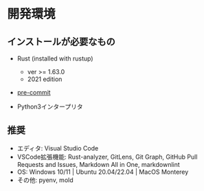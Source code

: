 # 開発環境

## インストールが必要なもの

* Rust (installed with rustup)

  * ver >= 1.63.0
  * 2021 edition

* [pre-commit](https://pre-commit.com/)

* Python3インタープリタ

## 推奨

* エディタ: Visual Studio Code
* VSCode拡張機能: Rust-analyzer, GitLens, Git Graph, GitHub Pull Requests and Issues, Markdown All in One, markdownlint
* OS: Windows 10/11 | Ubuntu 20.04/22.04 | MacOS Monterey
* その他: pyenv, mold
